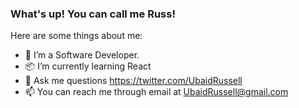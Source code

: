 ### What's up! You can call me Russ!


Here are some things about me:

- 🔭 I’m a Software Developer.
- 📦 I’m currently learning React
- 💬 Ask me questions https://twitter.com/UbaidRussell
- 📫 You can reach me through email at UbaidRussell@gmail.com


